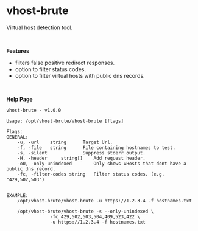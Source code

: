 vhost-brute
==

Virtual host detection tool.  

<br>

**Features**
- filters false positive redirect responses.
- option to filter status codes.
- option to filter virtual hosts with public dns records.   

<br>

**Help Page**
```
vhost-brute - v1.0.0

Usage: /opt/vhost-brute/vhost-brute [flags]

Flags:
GENERAL:
	-u, -url 	string		Target Url.
	-f, -file 	string 		File containing hostnames to test. 
	-s, -silent 			Suppress stderr output.
	-H, -header 	string[]	Add request header. 
	-oU, -only-unindexed 		Only shows VHosts that dont have a public dns record.
	-fc, -filter-codes string 	Filter status codes. (e.g. "429,502,503")


EXAMPLE:
	/opt/vhost-brute/vhost-brute -u https://1.2.3.4 -f hostnames.txt

	/opt/vhost-brute/vhost-brute -s --only-unindexed \
                -fc 429,502,503,504,409,523,422 \
                -u https://1.2.3.4 -f hostnames.txt

```